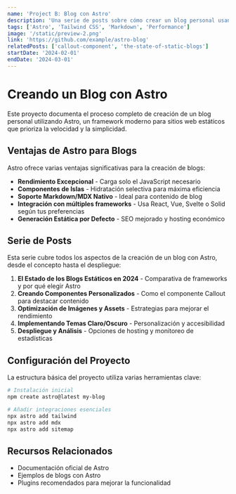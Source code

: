 ```yaml
---
name: 'Project B: Blog con Astro'
description: 'Una serie de posts sobre cómo crear un blog personal usando Astro, Tailwind y shadcn/ui.'
tags: ['Astro', 'Tailwind CSS', 'Markdown', 'Performance']
image: '/static/preview-2.png'
link: 'https://github.com/example/astro-blog'
relatedPosts: ['callout-component', 'the-state-of-static-blogs']
startDate: '2024-02-01'
endDate: '2024-03-01'
---
```


# Creando un Blog con Astro

Este proyecto documenta el proceso completo de creación de un blog personal utilizando Astro, un framework moderno para sitios web estáticos que prioriza la velocidad y la simplicidad.

## Ventajas de Astro para Blogs

Astro ofrece varias ventajas significativas para la creación de blogs:

- **Rendimiento Excepcional** - Carga solo el JavaScript necesario
- **Componentes de Islas** - Hidratación selectiva para máxima eficiencia
- **Soporte Markdown/MDX Nativo** - Ideal para contenido de blog
- **Integración con múltiples frameworks** - Usa React, Vue, Svelte o Solid según tus preferencias
- **Generación Estática por Defecto** - SEO mejorado y hosting económico

## Serie de Posts

Esta serie cubre todos los aspectos de la creación de un blog con Astro, desde el concepto hasta el despliegue:

1. **El Estado de los Blogs Estáticos en 2024** - Comparativa de frameworks y por qué elegir Astro
2. **Creando Componentes Personalizados** - Como el componente Callout para destacar contenido
3. **Optimización de Imágenes y Assets** - Estrategias para mejorar el rendimiento
4. **Implementando Temas Claro/Oscuro** - Personalización y accesibilidad
5. **Despliegue y Análisis** - Opciones de hosting y monitoreo de estadísticas

## Configuración del Proyecto

La estructura básica del proyecto utiliza varias herramientas clave:

```bash
# Instalación inicial
npm create astro@latest my-blog

# Añadir integraciones esenciales
npx astro add tailwind
npx astro add mdx
npx astro add sitemap
```

## Recursos Relacionados

- Documentación oficial de Astro
- Ejemplos de blogs con Astro
- Plugins recomendados para mejorar la funcionalidad
